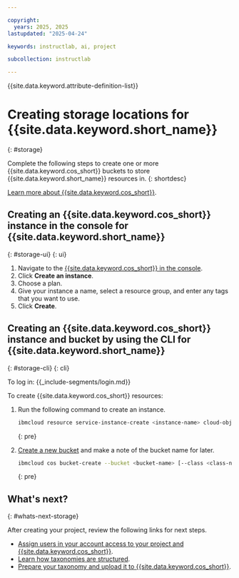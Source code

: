 ```yaml
---

copyright:
  years: 2025, 2025
lastupdated: "2025-04-24"

keywords: instructlab, ai, project

subcollection: instructlab

---
```


{{site.data.keyword.attribute-definition-list}}


# Creating storage locations for {{site.data.keyword.short_name}}
{: #storage}

Complete the following steps to create one or more {{site.data.keyword.cos_short}} buckets to store {{site.data.keyword.short_name}} resources in.
{: shortdesc}

[Learn more about {{site.data.keyword.cos_short}}](/docs/cloud-object-storage?topic=cloud-object-storage-about-cloud-object-storage).

## Creating an {{site.data.keyword.cos_short}} instance in the console for {{site.data.keyword.short_name}}
{: #storage-ui}
{: ui}


1. Navigate to the [{{site.data.keyword.cos_short}} in the console](https://cloud.ibm.com/objectstorage/overview).
1. Click **Create an instance**.
1. Choose a plan.
1. Give your instance a name, select a resource group, and enter any tags that you want to use.
1. Click **Create**.


## Creating an {{site.data.keyword.cos_short}} instance and bucket by using the CLI for {{site.data.keyword.short_name}}
{: #storage-cli}
{: cli}

To log in:
{{_include-segments/login.md}}

To create {{site.data.keyword.cos_short}} resources:
1. Run the following command to create an instance.
    ```sh
    ibmcloud resource service-instance-create <instance-name> cloud-object-storage <plan> global
    ```
    {: pre}

1. [Create a new bucket](/docs/cloud-object-storage?topic=cloud-object-storage-ic-cos-cli#create-a-new-bucket) and make a note of the bucket name for later.
    ```sh
    ibmcloud cos bucket-create --bucket <bucket-name> [--class <class-name>] [--ibm-service-instance-id <instance-id>] [--region REGION] [--output FORMAT]
    ```
    {: pre}


## What's next?
{: #whats-next-storage}

After creating your project, review the following links for next steps.


- [Assign users in your account access to your project and {{site.data.keyword.cos_short}}](/docs/instructlab?topic=instructlab-project).
- [Learn how taxonomies are structured](/docs/instructlab?topic=instructlab-taxonomy-overview).
- [Prepare your taxonomy and upload it to {{site.data.keyword.cos_short}}](/docs/instructlab?topic=instructlab-taxonomy-prep).
